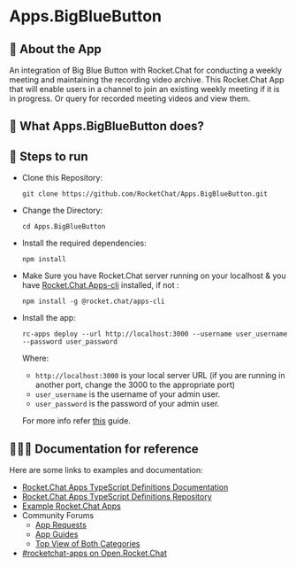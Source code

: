 # Apps.BigBlueButton

## 📙 About the App

An integration of Big Blue Button with Rocket.Chat for conducting a weekly meeting and maintaining the recording video archive. This Rocket.Chat App that will enable users in a channel to join an existing weekly meeting if it is in progress. Or query for recorded meeting videos and view them.

## 📝 What Apps.BigBlueButton does?

## 🚀 Steps to run

- Clone this Repository: 
    ```
    git clone https://github.com/RocketChat/Apps.BigBlueButton.git
    ```

- Change the Directory: 
    ```
    cd Apps.BigBlueButton
    ```

- Install the required dependencies: 
    ```
    npm install
    ```

- Make Sure you have Rocket.Chat server running on your localhost & you have  [Rocket.Chat.Apps-cli](https://github.com/RocketChat/Rocket.Chat.Apps-cli) installed, if not :
    ```
    npm install -g @rocket.chat/apps-cli
    ```

- Install the app:
    ```
    rc-apps deploy --url http://localhost:3000 --username user_username --password user_password
    ```
    Where:
    - `http://localhost:3000` is your local server URL (if you are running in another port, change the 3000 to the appropriate port)
    - `user_username` is the username of your admin user.
    - `user_password` is the password of your admin user.
    
    For more info refer [this](https://rocket.chat/docs/developer-guides/developing-apps/getting-started/) guide.

##  👨🏻‍💼 Documentation for reference

Here are some links to examples and documentation:
- [Rocket.Chat Apps TypeScript Definitions Documentation](https://rocketchat.github.io/Rocket.Chat.Apps-engine/)
- [Rocket.Chat Apps TypeScript Definitions Repository](https://github.com/RocketChat/Rocket.Chat.Apps-engine)
- [Example Rocket.Chat Apps](https://github.com/graywolf336/RocketChatApps)
- Community Forums
  - [App Requests](https://forums.rocket.chat/c/rocket-chat-apps/requests)
  - [App Guides](https://forums.rocket.chat/c/rocket-chat-apps/guides)
  - [Top View of Both Categories](https://forums.rocket.chat/c/rocket-chat-apps)
- [#rocketchat-apps on Open.Rocket.Chat](https://open.rocket.chat/channel/rocketchat-apps)